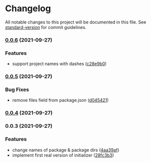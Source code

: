 # Changelog

All notable changes to this project will be documented in this file. See [standard-version](https://github.com/conventional-changelog/standard-version) for commit guidelines.

### [0.0.6](https://github.com/jonasmerlin/create-astro-component/compare/v0.0.5...v0.0.6) (2021-09-27)


### Features

* support project names with dashes ([c28e9b0](https://github.com/jonasmerlin/create-astro-component/commit/c28e9b017de2ee975391bc129446e74a1d8b6515))

### [0.0.5](https://github.com/jonasmerlin/create-astro-component/compare/v0.0.4...v0.0.5) (2021-09-27)


### Bug Fixes

* remove files field from package.json ([d045421](https://github.com/jonasmerlin/create-astro-component/commit/d045421b40df3aa0bac1a4ebd28550b36aefece6))

### [0.0.4](https://github.com/jonasmerlin/create-astro-component/compare/v0.0.3...v0.0.4) (2021-09-27)

### 0.0.3 (2021-09-27)


### Features

* change names of package & package dirs ([4aa39af](https://github.com/jonasmerlin/create-astro-component/commit/4aa39af7ca88ad4f1cdeddc6fcd6091d66617f23))
* implement first real version of initializer ([28fc3b3](https://github.com/jonasmerlin/create-astro-component/commit/28fc3b3034fd7cc033cda1a08658edc65e8c2122))
